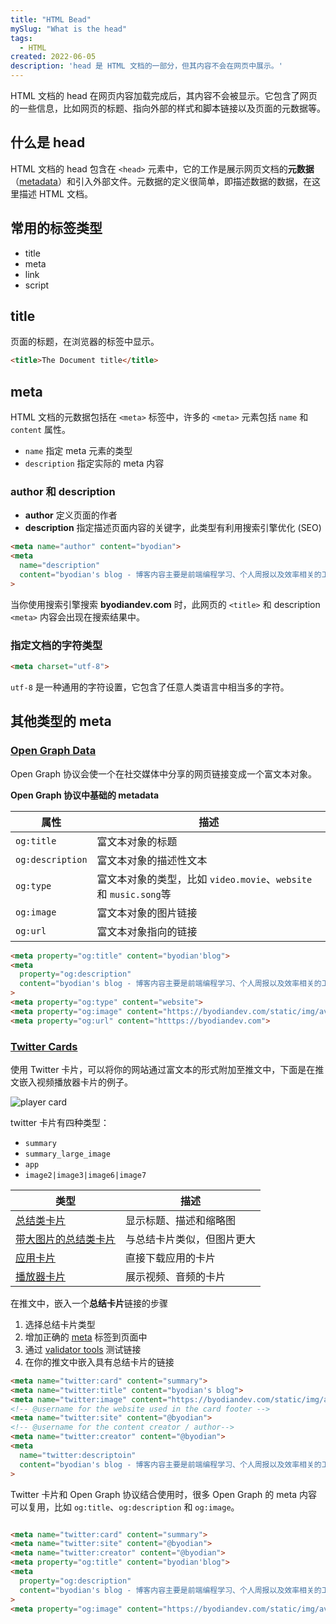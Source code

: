 ```yaml
---
title: "HTML Bead"
mySlug: "What is the head"
tags: 
  - HTML
created: 2022-06-05
description: 'head 是 HTML 文档的一部分，但其内容不会在网页中展示。'
---
```


HTML 文档的 head 在网页内容加载完成后，其内容不会被显示。它包含了网页的一些信息，比如网页的标题、指向外部的样式和脚本链接以及页面的元数据等。

## 什么是 head

HTML 文档的 head 包含在 `<head>` 元素中，它的工作是展示网页文档的**元数据**
（[metadata](https://en.wikipedia.org/wiki/Metadata)）和引入外部文件。元数据的定义很简单，即描述数据的数据，在这里描述 HTML 文档。

## 常用的标签类型

- title
- meta
- link
- script

## title

页面的标题，在浏览器的标签中显示。

```html
<title>The Document title</title>
```

## meta

HTML 文档的元数据包括在 `<meta>` 标签中，许多的 `<meta>` 元素包括 `name` 和 `content`
属性。

- `name` 指定 meta 元素的类型
- `description` 指定实际的 meta 内容

### author 和 description

- **author** 定义页面的作者
- **description** 指定描述页面内容的关键字，此类型有利用搜索引擎优化 (SEO)

```html
<meta name="author" content="byodian">
<meta
  name="description"
  content="byodian's blog - 博客内容主要是前端编程学习、个人周报以及效率相关的工作流总结"
>
```

当你使用搜索引擎搜索 **byodiandev.com** 时，此网页的 `<title>` 和 description `<meta>` 内容会出现在搜索结果中。

### 指定文档的字符类型

```html
<meta charset="utf-8">
```

`utf-8` 是一种通用的字符设置，它包含了任意人类语言中相当多的字符。

## 其他类型的 meta

### [Open Graph Data](https://ogp.me/)

Open Graph 协议会使一个在社交媒体中分享的网页链接变成一个富文本对象。

**Open Graph 协议中基础的 metadata**

| 属性             | 描述                                                              |
| ---------------- | ----------------------------------------------------------------- |
| `og:title`       | 富文本对象的标题                                                  |
| `og:description` | 富文本对象的描述性文本                                            |
| `og:type`        | 富文本对象的类型，比如 `video.movie`、`website` 和 `music.song`等 |
| `og:image`       | 富文本对象的图片链接                                              |
| `og:url`         | 富文本对象指向的链接                                              |

```html
<meta property="og:title" content="byodian'blog">
<meta
  property="og:description"
  content="byodian's blog - 博客内容主要是前端编程学习、个人周报以及效率相关的工作流总结"
>
<meta property="og:type" content="website">
<meta property="og:image" content="https://byodiandev.com/static/img/avatar-3x.png">
<meta property="og:url" content="htttps://byodiandev.com">
```

### [Twitter Cards](https://developer.twitter.com/en/docs/twitter-for-websites/cards/overview/abouts-cards)

使用 Twitter
卡片，可以将你的网站通过富文本的形式附加至推文中，下面是在推文嵌入视频播放器卡片的例子。

![player card](https://i.imgur.com/TGFF3ZF.png)

twitter 卡片有四种类型：
- `summary`
- `summary_large_image`
- `app`
- `image2|image3|image6|image7`

| 类型             | 描述                                                  |
| ---- | ----------------------------------------------------------------- |
| [总结类卡片](https://developer.twitter.com/en/docs/twitter-for-websites/cards/overview/summary) | 显示标题、描述和缩略图 |
| [带大图片的总结类卡片](https://developer.twitter.com/en/docs/twitter-for-websites/cards/overview/summary-card-with-large-image) | 与总结卡片类似，但图片更大 |
| [应用卡片](https://developer.twitter.com/en/docs/twitter-for-websites/cards/overview/app-card) | 直接下载应用的卡片 |
| [播放器卡片](https://developer.twitter.com/en/docs/twitter-for-websites/cards/overview/player-card) | 展示视频、音频的卡片 |

在推文中，嵌入一个**总结卡片**链接的步骤

1. 选择总结卡片类型
2. 增加正确的 [meta](https://developer.twitter.com/en/docs/twitter-for-websites/cards/overview/markup) 标签到页面中
3. 通过 [validator tools](https://cards-dev.twitter.com/validator) 测试链接
4. 在你的推文中嵌入具有总结卡片的链接

```html
<meta name="twitter:card" content="summary">
<meta name="twitter:title" content="byodian's blog">
<meta name="twitter:image" content="https://byodiandev.com/static/img/avatar-3x.png">
<!-- @username for the website used in the card footer -->
<meta name="twitter:site" content="@byodian">
<!-- @username for the content creator / author-->
<meta name="twitter:creator" content="@byodian">
<meta 
  name="twitter:descriptoin" 
  content="byodian's blog - 博客内容主要是前端编程学习、个人周报以及效率相关的工作流总结"
>
```

Twitter 卡片和 Open Graph 协议结合使用时，很多 Open Graph 的 meta
内容可以复用，比如 `og:title`、`og:description` 和 `og:image`。

```html

<meta name="twitter:card" content="summary">
<meta name="twitter:site" content="@byodian">
<meta name="twitter:creator" content="@byodian">
<meta property="og:title" content="byodian'blog">
<meta
  property="og:description"
  content="byodian's blog - 博客内容主要是前端编程学习、个人周报以及效率相关的工作流总结"
>
<meta property="og:image" content="https://byodiandev.com/static/img/avatar-3x.png">
```
